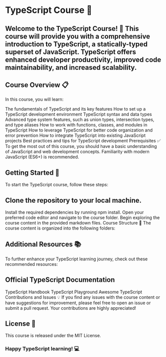 # TypeScript Course :book:
## Welcome to the TypeScript Course! :tada: This course will provide you with a comprehensive introduction to TypeScript, a statically-typed superset of JavaScript. TypeScript offers enhanced developer productivity, improved code maintainability, and increased scalability.

## Course Overview :clipboard:
In this course, you will learn:

The fundamentals of TypeScript and its key features
How to set up a TypeScript development environment
TypeScript syntax and data types
Advanced type system features, such as union types, intersection types, and type aliases
How to work with functions, classes, and modules in TypeScript
How to leverage TypeScript for better code organization and error prevention
How to integrate TypeScript into existing JavaScript projects
Best practices and tips for TypeScript development
Prerequisites :white_check_mark:
To get the most out of this course, you should have a basic understanding of JavaScript and web development concepts. Familiarity with modern JavaScript (ES6+) is recommended.

## Getting Started :rocket:
To start the TypeScript course, follow these steps:

## Clone the repository to your local machine.
Install the required dependencies by running npm install.
Open your preferred code editor and navigate to the course folder.
Begin exploring the course content in the provided markdown files.
Course Structure :open_file_folder:
The course content is organized into the following folders:

## Additional Resources :books:
To further enhance your TypeScript learning journey, check out these recommended resources:

## Official TypeScript Documentation
TypeScript Handbook
TypeScript Playground
Awesome TypeScript
Contributions and Issues :bulb:
If you find any issues with the course content or have suggestions for improvement, please feel free to open an issue or submit a pull request. Your contributions are highly appreciated!

## License :page_with_curl:
This course is released under the MIT License.

### Happy TypeScript learning! :computer:
